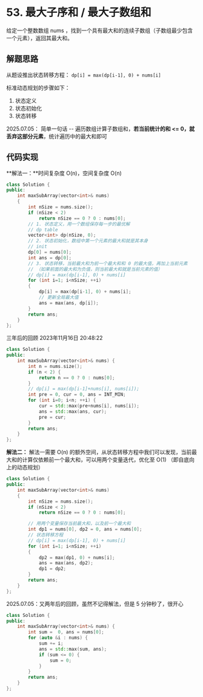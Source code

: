 ﻿# 53. 最大子序和 / 最大子数组和
给定一个整数数组 nums ，找到一个具有最大和的连续子数组（子数组最少包含一个元素），返回其最大和。

## 解题思路
从题设推出状态转移方程：
`dp[i] = max(dp[i-1], 0) + nums[i]`

标准动态规划的步骤如下：
1. 状态定义
2. 状态初始化
3. 状态转移

2025.07.05：
简单一句话 -- 遍历数组计算子数组和，**若当前统计的和 <= 0，就丢弃这部分元素**，统计遍历中的最大和即可

## 代码实现
**解法一：**时间复杂度 O(n)，空间复杂度 O(n)
```cpp
class Solution {
public:
    int maxSubArray(vector<int>& nums) 
    {
        int nSize = nums.size();
        if (nSize < 2)
            return nSize == 0 ? 0 : nums[0];
        // 1. 状态定义，用一个数组保存每一步的最优解
        // dp table
        vector<int> dp(nSize, 0);
        // 2. 状态初始化，数组中第一个元素的最大和就是其本身
        // init
        dp[0] = nums[0];
        int ans = dp[0];
        // 3. 状态转移，当前最大和为前一个最大和和 0 的最大值，再加上当前元素
        // （如果前面的最大和为负值，则当前最大和就是当前元素的值）
        // dp[i] = max(dp[i-1], 0) + nums[i]
        for (int i=1; i<nSize; ++i)
        {
            dp[i] = max(dp[i-1], 0) + nums[i];
            // 更新全局最大值
            ans = max(ans, dp[i]);
        }
        return ans;
    }
};
```

三年后的回顾
2023年11月16日 20:48:22
```cpp
class Solution {
public:
    int maxSubArray(vector<int>& nums) {
        int n = nums.size();
        if (n < 2) {
            return n == 0 ? 0 : nums[0];
        }
        // dp[i] = max(dp[i-1]+nums[i], nums[i]);
        int pre = 0, cur = 0, ans = INT_MIN;
        for (int i=0; i<n; ++i) {
            cur = std::max(pre+nums[i], nums[i]);
            ans = std::max(ans, cur);
            pre = cur;
        }
        return ans;
    }
};
```

**解法二：** 解法一需要 O(n) 的额外空间，从状态转移方程中我们可以发现，当前最大和的计算仅依赖前一个最大和，可以用两个变量迭代，优化至 O(1)
（即自底向上的动态规划）
```cpp
class Solution {
public:
    int maxSubArray(vector<int>& nums) 
    {
        int nSize = nums.size();
        if (nSize < 2)
            return nSize == 0 ? 0 : nums[0];

        // 用两个变量保存当前最大和，以及前一个最大和
        int dp1 = nums[0], dp2 = 0, ans = nums[0];
        // 状态转移方程
        // dp[i] = max(dp[i-1], 0) + nums[i]
        for (int i=1; i<nSize; ++i)
        {
            dp2 = max(dp1, 0) + nums[i];
            ans = max(ans, dp2);
            dp1 = dp2;
        }
        return ans;
    }
};
```

2025.07.05：又两年后的回顾，虽然不记得解法，但是 5 分钟秒了，很开心
```cpp
class Solution {
public:
    int maxSubArray(vector<int>& nums) {
        int sum =  0, ans = nums[0];
        for (auto &i : nums) {
            sum += i;
            ans = std::max(sum, ans);
            if (sum <= 0) {
                sum = 0;
            }
        }
        return ans;
    }
};
```
